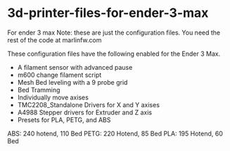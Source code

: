# 3d-printer-files-for-ender-3-max
For ender 3 max
Note: these are just the configuration files. You need the rest of the code at marlinfw.com

These configuration files have the following enabled for the Ender 3 Max.

- A filament sensor with advanced pause
- m600 change filament script
- Mesh Bed leveling with a 9 probe grid
- Bed Tramming
- Individually move axises
- TMC2208_Standalone Drivers for X and Y axises
- A4988 Stepper drivers for Extruder and Z axis
- Presets for PLA, PETG, and ABS

ABS: 240 hotend, 110 Bed
PETG: 220 Hotend, 85 Bed
PLA: 195 Hotend, 60 Bed
